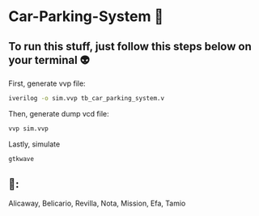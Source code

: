 # Car-Parking-System 🐛

## To run this stuff, just follow this steps below on your terminal 👽️

First, generate vvp file:

```bash
iverilog -o sim.vvp tb_car_parking_system.v
```

Then, generate dump vcd file:

```bash
vvp sim.vvp
```

Lastly, simulate

```bash
gtkwave
```

## 👥:

Alicaway,
Belicario,
Revilla,
Nota,
Mission,
Efa,
Tamio
